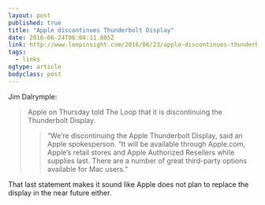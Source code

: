 ```yaml
---
layout: post 
published: true 
title: "Apple discontinues Thunderbolt Display" 
date: 2016-06-24T06:04:11.805Z 
link: http://www.loopinsight.com/2016/06/23/apple-discontinues-thunderbolt-display/ 
tags:
  - links
ogtype: article 
bodyclass: post 
---
```


Jim Dalrymple:

> Apple on Thursday told The Loop that it is discontinuing the Thunderbolt Display.
> 
> > “We’re discontinuing the Apple Thunderbolt Display, said an Apple spokesperson. “It will be available through Apple.com, Apple’s retail stores and Apple Authorized Resellers while supplies last. There are a number of great third-party options available for Mac users.”

That last statement makes it sound like Apple does not plan to replace the display in the near future either. 
